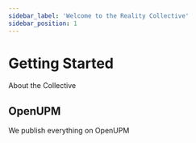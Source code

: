 ```yaml
---
sidebar_label: 'Welcome to the Reality Collective'
sidebar_position: 1
---
```


# Getting Started

About the Collective

## OpenUPM

We publish everything on OpenUPM